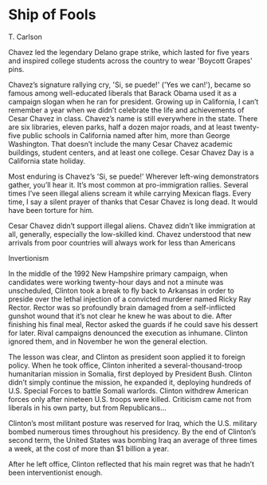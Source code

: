 # Ship of Fools

T. Carlson

Chavez led the legendary Delano grape
strike, which lasted for five years and inspired college students
across the country to wear 'Boycott Grapes' pins.

Chavez’s signature rallying cry, 'Si, se puede!' ('Yes we can!'),
became so famous among well-educated liberals that Barack Obama used
it as a campaign slogan when he ran for president. Growing up in
California, I can’t remember a year when we didn’t celebrate the life
and achievements of Cesar Chavez in class.  Chavez’s name is still
everywhere in the state. There are six libraries, eleven parks, half a
dozen major roads, and at least twenty-five public schools in
California named after him, more than George Washington. That doesn’t
include the many Cesar Chavez academic buildings, student centers, and
at least one college. Cesar Chavez Day is a California state holiday.

Most enduring is Chavez’s 'Si, se puede!' Wherever left-wing
demonstrators gather, you’ll hear it. It’s most common at
pro-immigration rallies. Several times I’ve seen illegal aliens scream
it while carrying Mexican flags. Every time, I say a silent prayer of
thanks that Cesar Chavez is long dead. It would have been torture for
him.

Cesar Chavez didn’t support illegal aliens. Chavez didn’t like
immigration at all, generally, especially the low-skilled kind. Chavez
understood that new arrivals from poor countries will always work for
less than Americans

<a name='interventionism'/>

Invertionism

In the middle of the 1992 New Hampshire primary campaign, when
candidates were working twenty-hour days and not a minute was
unscheduled, Clinton took a break to fly back to Arkansas in order to
preside over the lethal injection of a convicted murderer named Ricky
Ray Rector. Rector was so profoundly brain damaged from a
self-inflicted gunshot wound that it’s not clear he knew he was about
to die. After finishing his final meal, Rector asked the guards if he
could save his dessert for later. Rival campaigns denounced the
execution as inhumane. Clinton ignored them, and in November he won
the general election.

The lesson was clear, and Clinton as president soon applied it to
foreign policy.  When he took office, Clinton inherited a
several-thousand-troop humanitarian mission in Somalia, first deployed
by President Bush. Clinton didn’t simply continue the mission, he
expanded it, deploying hundreds of U.S. Special Forces to battle
Somali warlords. Clinton withdrew American forces only after nineteen
U.S. troops were killed. Criticism came not from liberals in his own
party, but from Republicans...

Clinton’s most militant posture was reserved for Iraq, which the
U.S. military bombed numerous times throughout his presidency. By the
end of Clinton’s second term, the United States was bombing Iraq an
average of three times a week, at the cost of more than $1 billion a
year.

After he left office, Clinton reflected that his main regret was that
he hadn’t been interventionist enough.

